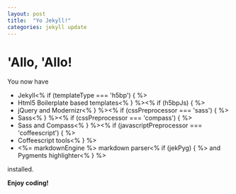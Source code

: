 ```yaml
---
layout: post
title:  "Yo Jekyll!"
categories: jekyll update
---
```


# 'Allo, 'Allo!

You now have

- Jekyll<% if (templateType === 'h5bp') { %>
- Html5 Boilerplate based templates<% } %><% if (h5bpJs) { %>
- jQuery and Modernizr<% } %><% if (cssPreprocessor === 'sass') { %>
- Sass<% } %><% if (cssPreprocessor === 'compass') { %>
- Sass and Compass<% } %><% if (javascriptPreprocessor === 'coffeescript') { %>
- Coffeescript tools<% } %>
- <%= markdownEngine %> markdown parser<% if (jekPyg) { %> and Pygments highlighter<% } %>

installed.

**Enjoy coding!**
